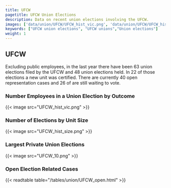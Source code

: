 ```yaml
---
title: UFCW
pagetitle: UFCW Union Elections
description: Data on recent union elections involving the UFCW.
images: ['data/union/UFCW/UFCW_hist_vic.png', 'data/union/UFCW/UFCW_hist_size.png', 'data/union/UFCW/UFCW_10.png']
keywords: ["UFCW union elections", "UFCW unions","Union elections"]
weight: 1
---
```

##  UFCW

Excluding public employees, in the last year there have been 63 union elections filed by the UFCW and 48 union elections held. In 22 of those elections a new unit was certified. There are currently 40 open representation cases and 26 of are still waiting to vote.

### Number Employees in a Union Election by Outcome
{{< image src="UFCW_hist_vic.png" >}}

### Number of Elections by Unit Size
{{< image src="UFCW_hist_size.png" >}}

### Largest Private Union Elections
{{< image src="UFCW_10.png" >}}

### Open Election Related Cases
{{< readtable table="/tables/union/UFCW_open.html" >}}

